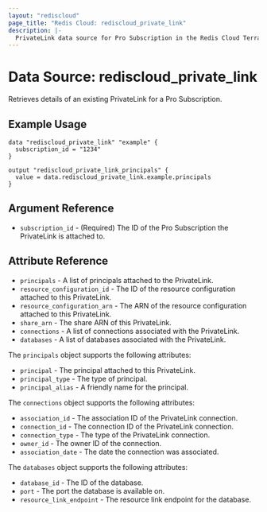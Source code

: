 ```yaml
---
layout: "rediscloud"
page_title: "Redis Cloud: rediscloud_private_link"
description: |-
  PrivateLink data source for Pro Subscription in the Redis Cloud Terraform provider.
---
```


# Data Source: rediscloud_private_link
Retrieves details of an existing PrivateLink for a Pro Subscription.

## Example Usage

```hcl
data "rediscloud_private_link" "example" {
  subscription_id = "1234"
}

output "rediscloud_private_link_principals" {
  value = data.rediscloud_private_link.example.principals
}
```

## Argument Reference

* `subscription_id` - (Required) The ID of the Pro Subscription the PrivateLink is attached to.

## Attribute Reference

* `principals` - A list of principals attached to the PrivateLink.
* `resource_configuration_id` - The ID of the resource configuration attached to this PrivateLink.
* `resource_configuration_arn` - The ARN of the resource configuration attached to this PrivateLink.
* `share_arn` - The share ARN of this PrivateLink.
* `connections` - A list of connections associated with the PrivateLink.
* `databases` - A list of databases associated with the PrivateLink.

The `principals` object supports the following attributes:
* `principal` - The principal attached to this PrivateLink.
* `principal_type` - The type of principal.
* `principal_alias` - A friendly name for the principal.

The `connections` object supports the following attributes:
* `association_id` - The association ID of the PrivateLink connection.
* `connection_id` - The connection ID of the PrivateLink connection.
* `connection_type` - The type of the PrivateLink connection.
* `owner_id` - The owner ID of the connection.
* `association_date` - The date the connection was associated.

The `databases` object supports the following attributes:
* `database_id` - The ID of the database.
* `port` - The port the database is available on.
* `resource_link_endpoint` - The resource link endpoint for the database.
